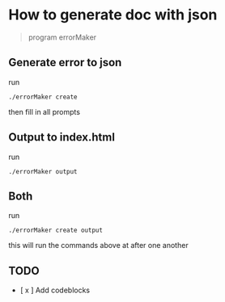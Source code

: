 # How to generate doc with json

> program errorMaker

## Generate error to json
run
```
./errorMaker create
```
then fill in all prompts

## Output to index.html
run
```
./errorMaker output
```

## Both
run
```
./errorMaker create output
```
this will run the commands above at after one another

## TODO
- [ x ] Add codeblocks



